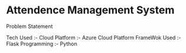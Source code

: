 # Attendence Management System

Problem Statement


Tech Used :- 
Cloud Platform :- Azure Cloud Platform
FrameWok Used :- Flask
Programming :- Python








